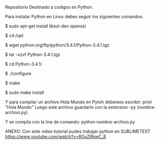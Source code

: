 Repositorio Destinado a codigos en Python.

Para instalar Python en Linux debes seguir los siguientes comandos.

$ sudo apt-get install libssl-dev openssl

$ cd /opt

$ wget python.org/ftp/python/3.4.1/Python-3.4.1.tgz

$ tar -xzvf Python-3.4.1.tgz

$ cd Python-3.4.1/

$ ./configure

$ make

$ sudo make install

Y para compilar un archivo Hola Mundo en Pytoh debemos escribir:
  print "Hola Mundo"
Luego este archivo guardarlo con la extension -py (nombre-archivo.py)

Y se compila con la lina de comando:
  python nombre-archivo.py
  
ANEXO:
Con este video tutorial pudes trabajar python en SUBLIMETEXT
https://www.youtube.com/watch?v=8OuZIRpeC_8
